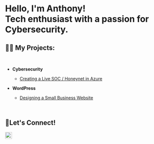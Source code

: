 <h1>Hello, I'm Anthony! <br/>Tech enthusiast with a passion for Cybersecurity.</h1>

<h2>👨‍💻 My Projects:</h2></br>

- <b>Cybersecurity</b>
  - [Creating a Live SOC / Honeynet in Azure](https://github.com/Acarmignani/Azure-SOC)

- <b>WordPress</b>
  - [Designing a Small Business Website](https://acarmignani.eracohorts.us/)

</br><h2> 🤳Let's Connect!</h2>


[<img align="left" alt="AnthonyCarmignani | LinkedIn" width="22px" src="https://cdn.jsdelivr.net/npm/simple-icons@v3/icons/linkedin.svg" />][linkedin]

[linkedin]: https://linkedin.com/in/acarmignani/

<!--
Here are some ideas to get you started:

- 🔭 I’m currently working on ...
- 🌱 I’m currently learning ...
- 👯 I’m looking to collaborate on ...
- 🤔 I’m looking for help with ...
- 💬 Ask me about ...
- 📫 How to reach me: ...
- 😄 Pronouns: ...
- ⚡ Fun fact: ...
-->
